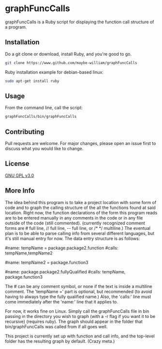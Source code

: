 # graphFuncCalls

graphFuncCalls is a Ruby script for displaying the function call structure of a program.

## Installation

Do a git clone or download, install Ruby, and you're good to go.

```bash
git clone https://www.github.com/maybe-william/graphFuncCalls
```

Ruby installation example for debian-based linux:
```bash
sudo apt-get install ruby
```

## Usage

From the command line, call the script:

```bash
graphFuncCalls/bin/graphFuncCalls
```

## Contributing
Pull requests are welcome. For major changes, please open an issue first to discuss what you would like to change.

## License
[GNU GPL v3.0](https://choosealicense.com/licenses/gpl-3.0/)

## More Info
The idea behind this program is to take a project location with some form of code and to graph the calling structure of the all the functions found at said location. Right now, the function declarations of the form this program reads are to be entered manually in any comments in the code or in any file outside of the code (still commented). (currently recognized comment forms are # full line, // full line, -- full line, or /*  */ multiline.) The eventual plan is to be able to parse calling info from several different languages, but it's still manual entry for now. The data entry structure is as follows:

#name: tempName = package.package2.function
#calls: tempName,tempName2

#name: tempName2 = package.function3

#name: package.package2.fullyQualified
#calls: tempName, package.function3


The # can be any comment symbol, or none if the text is inside a multiline comment. The 'tempName ='  part is optional, but recommended (to avoid having to always type the fully qualified name.)  Also, the 'calls:' line must come immediately after the 'name:' line that it applies to.

For now, it works fine on Linux. Simply call the graphFuncCalls file in bin passing in the directory you wish to graph (with a -r flag if you want it to be recursive) (requires ruby). The graph should appear in the folder that bin/graphFuncCalls was called from if all goes well.

This project is currently set up with function and call info, and the top-level folder has the resulting graph by default. (Crazy meta.)
